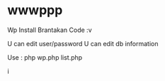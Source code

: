 # wwwppp
Wp Install Brantakan Code :v

U can edit user/password
U can edit db information

Use : php wp.php list.php

i
